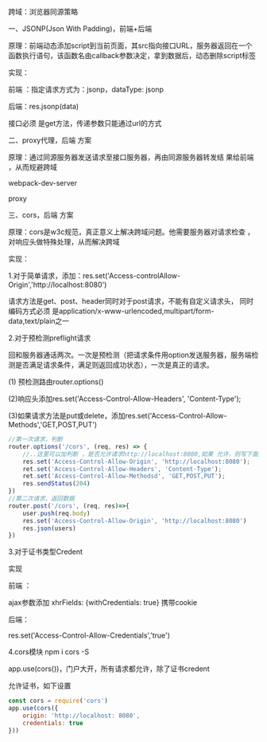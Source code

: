 跨域：浏览器同源策略

一、JSONP(Json With Padding)，前端+后端

原理：前端动态添加script到当前页面，其src指向接口URL，服务器返回在一个函数执行语句，该函数名由callback参数决定，拿到数据后，动态删除script标签

实现：

前端 ：指定请求方式为：jsonp，dataType: jsonp

后端：res.jsonp(data)

接口必须 是get方法，传递参数只能通过url的方式

二、proxy代理，后端 方案

原理：通过同源服务器发送请求至接口服务器，再由同源服务器转发结 果给前端 ，从而规避跨域

webpack-dev-server

proxy

三、cors，后端 方案

原理：cors是w3c规范，真正意义上解决跨域问题。他需要服务器对请求检查 ，对响应头做特殊处理，从而解决跨域

实现：

1.对于简单请求，添加：res.set('Access-controlAllow-Origin','http://localhost:8080')

请求方法是get、post、header同时对于post请求，不能有自定义请求头， 同时编码方式必须 是application/x-www-urlencoded,multipart/form-data,text/plain之一

2.对于预检测preflight请求

回和服务器通话两次。一次是预检测（把请求条件用option发送服务器，服务端检测是否满足请求条件，满足则返回成功状态），一次是真正的请求。

(1) 预检测路由router.options()

(2)响应头添加res.set('Access-Control-Allow-Headers', 'Content-Type');

(3)如果请求方法是put或delete，添加res.set('Access-Control-Allow-Methods','GET,POST,PUT')

```javascript
//第一次请求，判断 
router.options('/cors', (req, res) => {
    //..这里可以加判断 ，是否允许请求http://localhost:8080,如果 允许，则写下面的代码
    res.set('Access-Control-Allow-Origin', 'http://localhost:8080');
    ret.set('Access-Control-Allow-Headers', 'Content-Type');
    ret.set('Access-Control-Allow-Methodsd', 'GET,POST,PUT');
    res.sendStatus(204)
})
//第二次请求，返回数据
router.post('/cors', (req, res)=>{
    user.push(req.body)
    res.set('Access-Control-Allow-Origin', 'http://localhost:8080')
    res.json(users)
})
```

3.对于证书类型Credent

实现

前端 ：

ajax参数添加  xhrFields: {withCredentials: true}  携带cookie

后端：

res.set('Access-Control-Allow-Credentials','true')

4.cors模块 npm i cors -S

app.use(cors())，门户大开，所有请求都允许，除了证书credent

允许证书，如下设置

```javascript
const cors = require('cors')
app.use(cors({
    origin: 'http://localhost: 8080',
    credentials: true
}))
```





